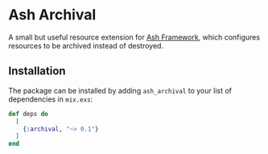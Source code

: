# Ash Archival

A small but useful resource extension for [Ash Framework](https://github.com/ash-project/ash), which configures resources to be archived instead of destroyed.

## Installation

The package can be installed by adding `ash_archival` to your list of dependencies in `mix.exs`:

```elixir
def deps do
  [
    {:archival, "~> 0.1"}
  ]
end
```
